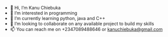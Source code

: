 - 👋 Hi, I’m Kanu Chiebuka
- 👀 I’m interested in programming
- 🌱 I’m currently learning python, java and C++
- 💞️ I’m looking to collaborate on any available project to build my skills
- 📫 You can reach me on +2347089488646 or kanuchiebuka@gmail.com

<!---
ebuks/ebuks is a ✨ special ✨ repository because its `README.md` (this file) appears on your GitHub profile.
You can click the Preview link to take a look at your changes.
--->
